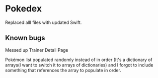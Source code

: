 # Pokedex

Replaced alll files with updated Swift.


## Known bugs
Messed up Trainer Detail Page 

Pokémon list populated randomly instead of in order (It's a dictionary of arrays(I want to switch it to arrays of dictionaries) and I forgot to include something that references the array to populate in order.
